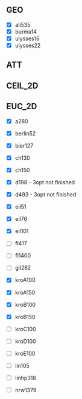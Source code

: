 ## GEO
- [x] ali535
- [x] burma14
- [x] ulysses16
- [x] ulysses22

## ATT

## CEIL_2D

## EUC_2D
- [x] a280
- [x] berlin52
- [x] bier127
- [x] ch130
- [x] ch150
- [x] d198 - 3opt not finished
- [x] d493 - 3opt not finished
- [x] eil51
- [x] eil76
- [x] eil101
- [ ] fl417
- [ ] fl1400
- [ ] gil262
- [x] kroA100
- [x] kroA150
- [x] kroB100
- [x] kroB150
- [ ] kroC100
- [ ] kroD100
- [ ] kroE100
- [ ] lin105
- [ ] linhp318
- [ ] nrw1379

